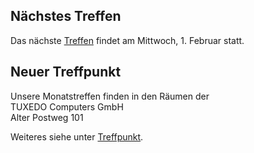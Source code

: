 ## Nächstes Treffen
Das nächste [Treffen](/Treffen/Termine/02_2023/) findet am Mittwoch, 1. Februar statt.

## Neuer Treffpunkt

Unsere Monatstreffen finden in den Räumen der  
TUXEDO Computers GmbH  
Alter Postweg 101  

Weiteres siehe unter [Treffpunkt](/Treffen/Treffpunkt/).
